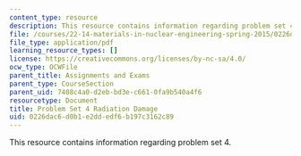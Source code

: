 ```yaml
---
content_type: resource
description: This resource contains information regarding problem set 4.
file: /courses/22-14-materials-in-nuclear-engineering-spring-2015/0226dac6d0b1e2ddedf6b197c3162c89_MIT22_14S15_Pset4.pdf
file_type: application/pdf
learning_resource_types: []
license: https://creativecommons.org/licenses/by-nc-sa/4.0/
ocw_type: OCWFile
parent_title: Assignments and Exams
parent_type: CourseSection
parent_uid: 7408c4a0-d2eb-bd3e-c661-0fa9b540a4f6
resourcetype: Document
title: Problem Set 4 Radiation Damage
uid: 0226dac6-d0b1-e2dd-edf6-b197c3162c89
---
```

This resource contains information regarding problem set 4.